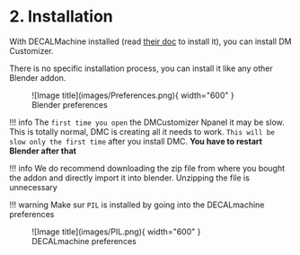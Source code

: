 # 2. Installation

With DECALMachine installed (read <a href="https://machin3.io/DECALmachine/docs/" target="_blank">their doc</a> to install it), 
you can install DM Customizer.

There is no specific installation process, you can install it like any other Blender addon.

<figure markdown>
  ![Image title](images/Preferences.png){ width="600" } 
  <figcaption>Blender preferences</figcaption>
</figure>

!!! info
    The `first time you open` the DMCustomizer Npanel it may be slow. This is totally normal, DMC is creating all it needs
    to work. `This will be slow only the first time` after you install DMC. **You have to restart Blender after that**

!!! info
    We do recommend downloading the zip file from where you bought the addon and directly import it into blender. 
    Unzipping the file is unnecessary


!!! warning
    Make sur `PIL` is installed by going into the DECALmachine preferences 

<figure markdown>
  ![Image title](images/PIL.png){ width="600" } 
  <figcaption>DECALmachine preferences</figcaption>
</figure>